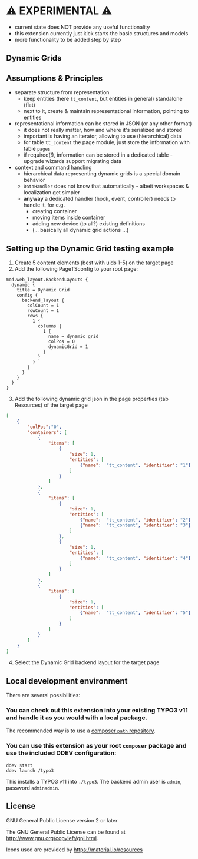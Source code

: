 # :warning: EXPERIMENTAL :warning:

* current state does NOT provide any useful functionality
* this extension currently just kick starts the basic structures and models
* more functionality to be added step by step

## Dynamic Grids

## Assumptions & Principles

* separate structure from representation
  + keep entities (here `tt_content`, but entities in general) standalone (flat)
  + next to it, create & maintain representational information, pointing to entities
* representational information can be stored in JSON (or any other format)
  + it does not really matter, how and where it's serialized and stored
  + important is having an iterator, allowing to use (hierarchical) data
  + for table `tt_content` the page module, just store the information with table `pages`
  + if required(!), information can be stored in a dedicated table - upgrade wizards support migrating data
* context and command handling
  + hierarchical data representing dynamic grids is a special domain behavior
  + `DataHandler` does not know that automatically - albeit workspaces & localization get simpler
  + **anyway** a dedicated handler (hook, event, controller) needs to handle it, for e.g.
    + creating container
    + moving items inside container
    + adding new device (to all?) existing definitions
    + (... basically all dynamic grid actions ...)

## Setting up the Dynamic Grid testing example

1. Create 5 content elements (best with uids 1-5) on the target page
2. Add the following PageTSconfig to your root page:
```
mod.web_layout.BackendLayouts {
  dynamic {
    title = Dynamic Grid
    config {
      backend_layout {
        colCount = 1
        rowCount = 1
        rows {
          1 {
            columns {
              1 {
                name = dynamic grid
                colPos = 0
                dynamicGrid = 1
              }
            }
          }
        }
      }
    }
  }
}
```
3. Add the following dynamic grid json in the page properties (tab Resources) of the target page
```json
[
    {
        "colPos":"0",
        "containers": [
            {
                "items": [
                    {
                        "size": 1,
                        "entities": [
                            {"name":  "tt_content", "identifier": "1"}
                        ]
                    }
                ]
            },
            {
                "items": [
                    {
                        "size": 1,
                        "entities": [
                            {"name":  "tt_content", "identifier": "2"},
                            {"name":  "tt_content", "identifier": "3"}
                        ]
                    },
                    {
                        "size": 1,
                        "entities": [
                            {"name":  "tt_content", "identifier": "4"}
                        ]
                    }
                ]
            },
            {
                "items": [
                    {
                        "size": 1,
                        "entities": [
                            {"name":  "tt_content", "identifier": "5"}
                        ]
                    }
                ]
            }
        ]
    }
]
```
4. Select the Dynamic Grid backend layout for the target page

## Local development environment

There are several possibilities:

### You can check out this extension into your existing TYPO3 v11 and handle it as you would with a local package.

The recommended way is to use a [composer `path` repository](https://getcomposer.org/doc/05-repositories.md#path).

### You can use this extension as your root `composer` package and use the included DDEV configuration:

```
ddev start
ddev launch /typo3
```

This installs a TYPO3 v11 into `./typo3`. The backend admin user is `admin`, password `adminadmin`.



## License

GNU General Public License version 2 or later

The GNU General Public License can be found at http://www.gnu.org/copyleft/gpl.html.

Icons used are provided by https://material.io/resources
